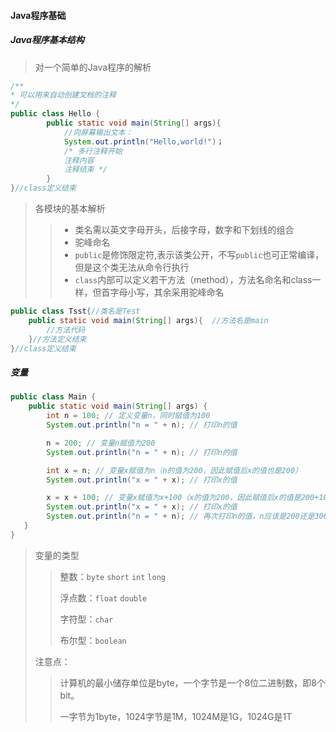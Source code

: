

####  Java程序基础

#####  Java程序基本结构

> 对一个简单的Java程序的解析

```java
/**
* 可以用来自动创建文档的注释
*/
public class Hello {
    	public static void main(String[] args){
            //向屏幕输出文本：
            System.out.println("Hello,world!")；
            /* 多行注释开始
            注释内容
        	注释结束 */
        }
}//class定义结束
```

> 各模块的基本解析
>
> > + 类名需以英文字母开头，后接字母，数字和下划线的组合
> > + 驼峰命名
> > + `public`是修饰限定符,表示该类公开，不写`public`也可正常编译，但是这个类无法从命令行执行
> > + `class`内部可以定义若干方法（method），方法名命名和class一样，但首字母小写，其余采用驼峰命名

```java
public class Tsst{//类名是Test
    public static void main(String[] args){  //方法名是main
        //方法代码
    }//方法定义结束
}//class定义结束
```

#####  变量

```java
public class Main {
    public static void main(String[] args) {
        int n = 100; // 定义变量n，同时赋值为100
        System.out.println("n = " + n); // 打印n的值

        n = 200; // 变量n赋值为200
        System.out.println("n = " + n); // 打印n的值

        int x = n; // 变量x赋值为n（n的值为200，因此赋值后x的值也是200）
        System.out.println("x = " + x); // 打印x的值

        x = x + 100; // 变量x赋值为x+100（x的值为200，因此赋值后x的值是200+100=300）
        System.out.println("x = " + x); // 打印x的值
        System.out.println("n = " + n); // 再次打印n的值，n应该是200还是300？
   }
}
```

> 变量的类型
>
> >整数：`byte` `short` `int` `long` 
> >
> >浮点数：`float` `double`
> >
> >字符型：`char`
> >
> >布尔型：`boolean`
>
> 注意点：
>
> >计算机的最小储存单位是byte，一个字节是一个8位二进制数，即8个bit。
> >
> >一字节为1byte，1024字节是1M，1024M是1G，1024G是1T
> >
> >